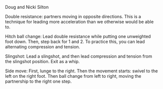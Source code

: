 Doug and Nicki Silton

Double resistance: partners moving in opposite directions.  This is a technique for
leading more acceleration than we otherwise would be able to.

Hitch ball change:  Lead double resistance while putting one unweighted foot down.
Then, step back for 1 and 2.  To practice this, you can lead alternating compression
and tension.

Slingshot: Lead a slingshot, and then lead compression and tension from the slingshot
position.  Exit as a whip.

Side move: First, lunge to the right.  Then the movement starts: swivel to the left on
the right foot.  Then ball change from left to right, moving the partnership to the
right one step.
